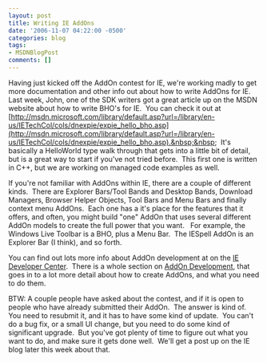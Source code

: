 ```yaml
---
layout: post
title: Writing IE AddOns
date: '2006-11-07 04:22:00 -0500'
categories: blog
tags:
- MSDNBlogPost
comments: []
---
```


Having just kicked off the AddOn contest for IE, we're working madly to get more documentation and other info out about how to write AddOns for IE.&nbsp; Last week, John, one of the SDK writers got a great article up on the MSDN website about how to write BHO's for IE.&nbsp; You can check it out at [http://msdn.microsoft.com/library/default.asp?url=/library/en-us/IETechCol/cols/dnexpie/expie_hello_bho.asp](http://msdn.microsoft.com/library/default.asp?url=/library/en-us/IETechCol/cols/dnexpie/expie_hello_bho.asp).&nbsp;&nbsp;&nbsp; It's basically a HelloWorld type walk through that gets into a little bit of detail, but is a great way to start if you've not tried before.&nbsp; This first one is written in C++, but we are working on managed code examples as well.

If you're not familiar with AddOns within IE, there are a couple of different kinds.&nbsp; There are Explorer Bars/Tool Bands and Desktop Bands, Download Managers, Browser Helper Objects, Tool Bars and Menu Bars and finally context menu AddOns.&nbsp; Each one has a it's place for the features that it offers, and often, you might build "one" AddOn that uses several different AddOn models to create the full power that you want.&nbsp;&nbsp; For example, the Windows Live Toolbar is a BHO, plus a Menu Bar.&nbsp; The IESpell AddOn is an Explorer Bar (I think), and so forth.&nbsp; 

You can find out lots more info about AddOn development at on the [IE Developer Center](http://msdn2.microsoft.com/en-us/ie/default.aspx).&nbsp; There is&nbsp;a whole section on [AddOn Development](http://msdn2.microsoft.com/en-us/ie/aa740478.aspx),&nbsp;that goes in to a lot more detail about how to&nbsp;create&nbsp;AddOns, and what you need to do them.&nbsp;&nbsp;&nbsp;

BTW: A couple people have asked about the contest, and if it is open to people who have already submitted their AddOn.&nbsp; The answer is kind of.&nbsp; You need to resubmit it, and it has to have some kind of update.&nbsp; You can't do a bug fix, or a small UI change, but you need to do some kind of significant upgrade.&nbsp; But you've got plenty of time to figure out what you want to do, and make sure it gets done well.&nbsp; We'll get a post up on the IE blog later this week about that.